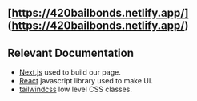 ## [https://420bailbonds.netlify.app/] (https://420bailbonds.netlify.app/)
## Relevant Documentation
+ [Next.js](https://nextjs.org) used to build our page.
+ [React](https://reactjs.org/) javascript library used to make UI.
+ [tailwindcss](https://tailwindcss.com/) low level CSS classes.


